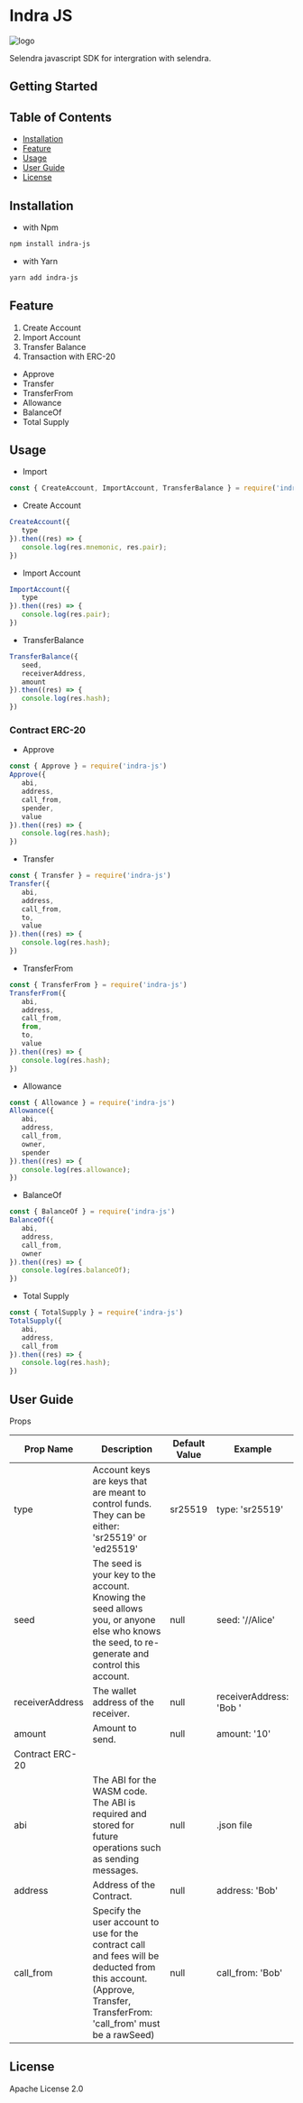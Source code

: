 # Indra JS

![logo](https://user-images.githubusercontent.com/38589050/108470717-f6810200-72bc-11eb-99dc-47b00e008f32.png)

Selendra javascript SDK for intergration with selendra.

## Getting Started
## Table of Contents
* [Installation](#installation)
* [Feature](#feature)
* [Usage](#usage)
* [User Guide](#user-guide)
* [License](#license)

<a name="installation"></a>
## Installation
* with Npm
```sh
npm install indra-js
```
* with Yarn
```sh
yarn add indra-js
```

<a name='feature'></a>

## Feature
1. Create Account
2. Import Account
3. Transfer Balance
4. Transaction with ERC-20
 * Approve
 * Transfer
 * TransferFrom
 * Allowance
 * BalanceOf
 * Total Supply  

<a name='usage'></a>
## Usage
* Import 
```js
const { CreateAccount, ImportAccount, TransferBalance } = require('indra-js');
```
* Create Account
```js
CreateAccount({
   type
}).then((res) => {
   console.log(res.mnemonic, res.pair);
})
```
* Import Account
```js
ImportAccount({
   type
}).then((res) => {
   console.log(res.pair);
})
```
* TransferBalance
```js
TransferBalance({
   seed,
   receiverAddress, 
   amount
}).then((res) => {
   console.log(res.hash);
})
```
### Contract ERC-20
* Approve
```js
const { Approve } = require('indra-js')
Approve({
   abi,
   address, 
   call_from,
   spender,
   value
}).then((res) => {
   console.log(res.hash);
})
```
* Transfer
```js
const { Transfer } = require('indra-js')
Transfer({
   abi,
   address, 
   call_from,
   to,
   value
}).then((res) => {
   console.log(res.hash);
})
```
* TransferFrom
```js
const { TransferFrom } = require('indra-js')
TransferFrom({
   abi,
   address, 
   call_from,
   from,
   to,
   value
}).then((res) => {
   console.log(res.hash);
})
```
* Allowance
```js
const { Allowance } = require('indra-js')
Allowance({
   abi,
   address, 
   call_from,
   owner,
   spender
}).then((res) => {
   console.log(res.allowance);
})
```
* BalanceOf
```js
const { BalanceOf } = require('indra-js')
BalanceOf({
   abi,
   address, 
   call_from,
   owner
}).then((res) => {
   console.log(res.balanceOf);
})
```
* Total Supply
```js
const { TotalSupply } = require('indra-js')
TotalSupply({
   abi,
   address, 
   call_from
}).then((res) => {
   console.log(res.hash);
})
```

<a name='user-guide'></a>
## User Guide
Props

| Prop Name | Description  | Default Value | Example |
| ------------- | --------------  | --------------- | ----------- |
| type | Account keys are keys that are meant to control funds. They can be either: 'sr25519' or 'ed25519'  | sr25519 | type: 'sr25519' |
| seed | The seed is your key to the account. Knowing the seed allows you, or anyone else who knows the seed, to re-generate and control this account.  | null | seed: '//Alice' |
| receiverAddress | The wallet address of the receiver. | null | receiverAddress: 'Bob ' |
| amount | Amount to send.  | null | amount: '10' |
| Contract ERC-20 |
| abi | The ABI for the WASM code. The ABI is required and stored for future operations such as sending messages.  | null | .json file |
| address | Address of the Contract.  | null | address: 'Bob' |
| call_from | Specify the user account to use for the contract call and fees will be deducted from this account.(Approve, Transfer, TransferFrom:  'call_from' must be a rawSeed)  | null | call_from: 'Bob' |

<a name='license'></a>
## License
Apache License 2.0

